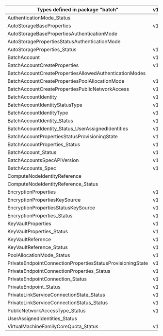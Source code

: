 | Types defined in package "batch"                           | v1alpha1api20210101 | v1alpha1api20210601 |
|------------------------------------------------------------|---------------------|---------------------|
| AuthenticationMode_Status                                  |                     | v1alpha1api20210601 |
| AutoStorageBaseProperties                                  | v1alpha1api20210101 | v1alpha1api20210601 |
| AutoStorageBasePropertiesAuthenticationMode                |                     | v1alpha1api20210601 |
| AutoStoragePropertiesStatusAuthenticationMode              |                     | v1alpha1api20210601 |
| AutoStorageProperties_Status                               | v1alpha1api20210101 | v1alpha1api20210601 |
| BatchAccount                                               | v1alpha1api20210101 | v1alpha1api20210601 |
| BatchAccountCreateProperties                               | v1alpha1api20210101 | v1alpha1api20210601 |
| BatchAccountCreatePropertiesAllowedAuthenticationModes     |                     | v1alpha1api20210601 |
| BatchAccountCreatePropertiesPoolAllocationMode             | v1alpha1api20210101 | v1alpha1api20210601 |
| BatchAccountCreatePropertiesPublicNetworkAccess            | v1alpha1api20210101 | v1alpha1api20210601 |
| BatchAccountIdentity                                       | v1alpha1api20210101 | v1alpha1api20210601 |
| BatchAccountIdentityStatusType                             | v1alpha1api20210101 | v1alpha1api20210601 |
| BatchAccountIdentityType                                   | v1alpha1api20210101 | v1alpha1api20210601 |
| BatchAccountIdentity_Status                                | v1alpha1api20210101 | v1alpha1api20210601 |
| BatchAccountIdentity_Status_UserAssignedIdentities         | v1alpha1api20210101 |                     |
| BatchAccountPropertiesStatusProvisioningState              | v1alpha1api20210101 | v1alpha1api20210601 |
| BatchAccountProperties_Status                              | v1alpha1api20210101 | v1alpha1api20210601 |
| BatchAccount_Status                                        | v1alpha1api20210101 | v1alpha1api20210601 |
| BatchAccountsSpecAPIVersion                                | v1alpha1api20210101 | v1alpha1api20210601 |
| BatchAccounts_Spec                                         | v1alpha1api20210101 | v1alpha1api20210601 |
| ComputeNodeIdentityReference                               |                     | v1alpha1api20210601 |
| ComputeNodeIdentityReference_Status                        |                     | v1alpha1api20210601 |
| EncryptionProperties                                       | v1alpha1api20210101 | v1alpha1api20210601 |
| EncryptionPropertiesKeySource                              | v1alpha1api20210101 | v1alpha1api20210601 |
| EncryptionPropertiesStatusKeySource                        | v1alpha1api20210101 | v1alpha1api20210601 |
| EncryptionProperties_Status                                | v1alpha1api20210101 | v1alpha1api20210601 |
| KeyVaultProperties                                         | v1alpha1api20210101 | v1alpha1api20210601 |
| KeyVaultProperties_Status                                  | v1alpha1api20210101 | v1alpha1api20210601 |
| KeyVaultReference                                          | v1alpha1api20210101 | v1alpha1api20210601 |
| KeyVaultReference_Status                                   | v1alpha1api20210101 | v1alpha1api20210601 |
| PoolAllocationMode_Status                                  | v1alpha1api20210101 | v1alpha1api20210601 |
| PrivateEndpointConnectionPropertiesStatusProvisioningState | v1alpha1api20210101 | v1alpha1api20210601 |
| PrivateEndpointConnectionProperties_Status                 | v1alpha1api20210101 | v1alpha1api20210601 |
| PrivateEndpointConnection_Status                           | v1alpha1api20210101 | v1alpha1api20210601 |
| PrivateEndpoint_Status                                     | v1alpha1api20210101 | v1alpha1api20210601 |
| PrivateLinkServiceConnectionState_Status                   | v1alpha1api20210101 | v1alpha1api20210601 |
| PrivateLinkServiceConnectionStatus_Status                  | v1alpha1api20210101 | v1alpha1api20210601 |
| PublicNetworkAccessType_Status                             | v1alpha1api20210101 | v1alpha1api20210601 |
| UserAssignedIdentities_Status                              |                     | v1alpha1api20210601 |
| VirtualMachineFamilyCoreQuota_Status                       | v1alpha1api20210101 | v1alpha1api20210601 |
